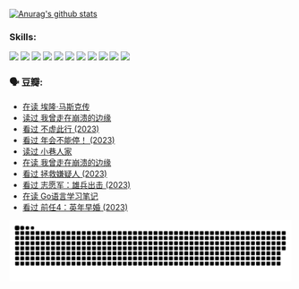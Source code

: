 
[![Anurag's github stats](https://github-readme-stats.vercel.app/api?username=w940853815)](https://github.com/anuraghazra/github-readme-stats)

### Skills:

<code><img height="32" src="https://cdn.jsdelivr.net/npm/simple-icons@v5/icons/python.svg"></code>
<code><img height="32" src="https://cdn.jsdelivr.net/npm/simple-icons@v5/icons/javascript.svg"></code>
<code><img height="32" src="https://cdn.jsdelivr.net/npm/simple-icons@v5/icons/django.svg"></code>
<code><img height="32" src="https://cdn.jsdelivr.net/npm/simple-icons@v5/icons/flask.svg"></code>
<code><img height="32" src="https://cdn.jsdelivr.net/npm/simple-icons@v5/icons/vuetify.svg"></code>
<code><img height="32" src="https://cdn.jsdelivr.net/npm/simple-icons@v5/icons/git.svg"></code>
<code><img height="32" src="https://cdn.jsdelivr.net/npm/simple-icons@v5/icons/docker.svg"></code>
<code><img height="32" src="https://cdn.jsdelivr.net/npm/simple-icons@v5/icons/postgresql.svg"></code>
<code><img height="32" src="https://cdn.jsdelivr.net/npm/simple-icons@v5/icons/elasticsearch.svg"></code>
<code><img height="32" src="https://cdn.jsdelivr.net/npm/simple-icons@v5/icons/macos.svg"></code>
<code><img height="32" src="https://cdn.jsdelivr.net/npm/simple-icons@v5/icons/linux.svg"></code>

### 🗣 豆瓣:

<!-- DOUBAN-ACTIVITIES:START -->
- [在读 埃隆·马斯克传](https://www.douban.com/people/136069238/status/4500417190/?_i=06105573)
- [读过 我曾走在崩溃的边缘](https://www.douban.com/people/136069238/status/4500416754/?_i=06105573)
- [看过 不虚此行‎ (2023)](https://www.douban.com/people/136069238/status/4499973052/?_i=06105573)
- [看过 年会不能停！‎ (2023)](https://www.douban.com/people/136069238/status/4498582002/?_i=06105573)
- [读过 小巷人家](https://www.douban.com/people/136069238/status/4489290935/?_i=06105573)
- [在读 我曾走在崩溃的边缘](https://www.douban.com/people/136069238/status/4489290559/?_i=06105573)
- [看过 拯救嫌疑人‎ (2023)](https://www.douban.com/people/136069238/status/4477421513/?_i=06105573)
- [看过 志愿军：雄兵出击‎ (2023)](https://www.douban.com/people/136069238/status/4465247367/?_i=06105573)
- [在读 Go语言学习笔记](https://www.douban.com/people/136069238/status/4459852901/?_i=06105573)
- [看过 前任4：英年早婚‎ (2023)](https://www.douban.com/people/136069238/status/4458320768/?_i=06105573)
<!-- DOUBAN-ACTIVITIES:END -->


![Snake animation](https://raw.githubusercontent.com/w940853815/w940853815/output/github-contribution-grid-snake.svg)

<!--
**w940853815/w940853815** is a ✨ _special_ ✨ repository because its `README.md` (this file) appears on your GitHub profile.

Here are some ideas to get you started:

- 🔭 I’m currently working on ...
- 🌱 I’m currently learning ...
- 👯 I’m looking to collaborate on ...
- 🤔 I’m looking for help with ...
- 💬 Ask me about ...
- 📫 How to reach me: ...
- 😄 Pronouns: ...
- ⚡ Fun fact: ...
-->
